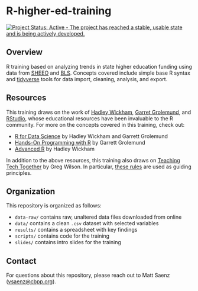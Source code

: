 # R-higher-ed-training

[![Project Status: Active - The project has reached a stable, usable state and is being actively developed.](https://www.repostatus.org/badges/latest/active.svg)](https://www.repostatus.org/#active)

## Overview

R training based on analyzing trends in state higher education funding using data from [SHEEO](https://shef.sheeo.org/data-downloads/) and [BLS](https://www.bls.gov/cpi/research-series/home.htm). Concepts covered include simple base R syntax and [tidyverse](https://github.com/tidyverse) tools for data import, cleaning, analysis, and export.

## Resources

This training draws on the work of [Hadley Wickham](http://hadley.nz/), [Garret Grolemund](https://rstudio.com/speakers/garrett-grolemund/), and [RStudio](https://rstudio.com/), whose educational resources have been invaluable to the R community. For more on the concepts covered in this training, check out:

- [R for Data Science](https://r4ds.had.co.nz/) by Hadley Wickham and Garrett Grolemund
- [Hands-On Programming with R](https://rstudio-education.github.io/hopr/) by Garrett Grolemund
- [Advanced R](https://adv-r.hadley.nz/index.html) by Hadley Wickham

In addition to the above resources, this training also draws on [Teaching Tech Together](http://teachtogether.tech/en/index.html) by Greg Wilson. In particular, [these rules](http://teachtogether.tech/en/index.html#the-rules) are used as guiding principles.

## Organization

This repository is organized as follows:

- `data-raw/` contains raw, unaltered data files downloaded from online
- `data/` contains a clean `.csv` dataset with selected variables
- `results/` contains a spreadsheet with key findings
- `scripts/` contains code for the training
- `slides/` contains intro slides for the training

## Contact

For questions about this repository, please reach out to Matt Saenz (vsaenz@cbpp.org).
